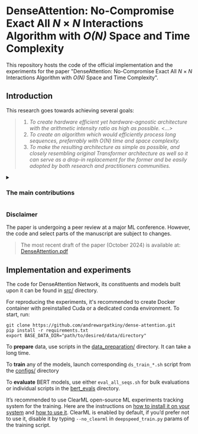 # DenseAttention: No-Compromise Exact All *N* × *N* Interactions Algorithm with *O(N)* Space and Time Complexity

This repository hosts the code of the official implementation and the experiments for
the paper "DenseAttention: No-Compromise Exact All *N* × *N* 
Interactions Algorithm with *O(N)* Space and Time 
Complexity".

## Introduction

This research goes towards achieving several goals:
> 1. *To create hardware efficient yet hardware-agnostic architecture with the arithmetic intensity ratio as high as possible. <...>*
> 2. *To create an algorithm which would efficiently process long sequences, preferrably with $O(N)$ time and space complexity.*
> 3. *To make the resulting architecture as simple as possible, and closely resembling original 
> Transformer architecture as well so it can serve as a drop-in replacement for the former and be easily
> adopted by both research and practitioners communities.*


<details>
<summary><h3>The main contributions</h3></summary>

From the abstract:

"We propose a novel DenseAttention Network architecture, a straightforward simplification of the standard Transformer block that addresses these issues and serves as a drop-in replacement for language modeling tasks. We eliminate memory-bound components in DenseAttention, including Softmax, masking, one skip connection, and both LayerNorms, as well as key, value, and output projection matrices, as they become redundant. Despite these removals, it maintains exact $N \times N$ pairwise interactions between tokens. By exploiting the associativity of matrix multiplications, DenseAttention can be computed with $O(N^2d)$ or $O(Nd^2)$ time and space complexity, depending on the context. To handle the absence of Softmax and prevent numerical instability, we introduce MaxNormActivation at both ends of the Transformer block. We also devise Cosine Relative Positional Embeddings as a computationally efficient replacement for RoPE, and simple LocalAttention variations of the block to help the model focus on details in extremely long contexts.
DenseAttention competes with FlashAttention in speed on small sequences and outperforms it by orders of magnitude on large contexts. We pre-train encoder language models on sequences up to 16K in length, which perform similarly or better than baseline BERT-large, while significantly improving speed and efficiency.  Finally, we achieve state-of-the-art on the LRA benchmark among the Transformer-based architectures."
</details>



### Disclaimer

The paper is undergoing  a peer review at a major ML conference. However, the code and select parts of the manuscript are subject to changes. 
> The most recent draft of the paper (October 2024) is available at: [DenseAttention.pdf](assets/DenseAttention_paper.pdf)

## Implementation and experiments

The code for DenseAttention Network, its constituents and models built upon 
it can be found in [src/](./src) directory.

For reproducing the experiments, it's recommended to create Docker 
container with preinstalled Cuda or a dedicated conda environment. To start, run:
```commandline
git clone https://github.com/andrewargatkiny/dense-attention.git
pip install -r requirements.txt
export BASE_DATA_DIR="path/to/desired/data/directory"
```
To **prepare** data, use scripts in the [data_preparation/](./data_preparation) 
directory. It can take a long time.

To **train** any of the  models, launch corresponding `ds_train_*.sh` script from the [configs/](./configs) directory 

To **evaluate** BERT models, use either `eval_all_seqs.sh` for bulk evaluations 
or individual scripts in the [bert_evals](./bert_evals) directory.

It’s recommended to use ClearML open-source ML experiments tracking system for
the training. Here are the instructions on [how to install it on your system](https://clear.ml/docs/latest/docs/deploying_clearml/clearml_server_linux_mac/) 
and [how to use it](https://clear.ml/docs/latest/docs/getting_started/ds/ds_first_steps/). 
ClearML is enabled  by default, if you’d prefer not to use it, disable it by typing `--no_clearml` in `deepspeed_train.py` params of the training script.

